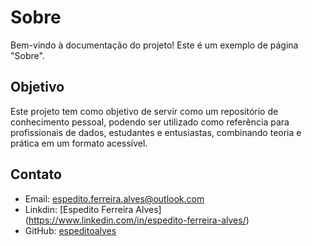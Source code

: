 # Sobre

Bem-vindo à documentação do projeto! Este é um exemplo de página "Sobre".

## Objetivo
Este projeto tem como objetivo de servir como um repositório de conhecimento pessoal, podendo ser utilizado como referência para profissionais de dados, estudantes e entusiastas, combinando teoria e prática em um formato acessível.

## Contato
- Email: espedito.ferreira.alves@outlook.com
- Linkdin: [Espedito Ferreira Alves] (https://www.linkedin.com/in/espedito-ferreira-alves/)
- GitHub: [espeditoalves](https://github.com/espeditoalves)